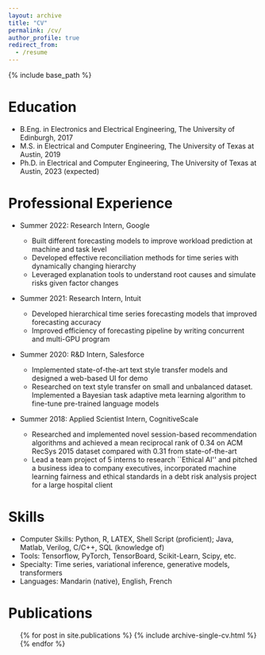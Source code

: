 ```yaml
---
layout: archive
title: "CV"
permalink: /cv/
author_profile: true
redirect_from:
  - /resume
---
```


{% include base_path %}

Education
======
* B.Eng. in Electronics and Electrical Engineering, The University of Edinburgh, 2017
* M.S. in Electrical and Computer Engineering, The University of Texas at Austin, 2019
* Ph.D. in Electrical and Computer Engineering, The University of Texas at Austin, 2023 (expected)

Professional Experience
======
* Summer 2022: Research Intern, Google
  * Built different forecasting models to improve workload prediction at machine and task level
  * Developed effective reconciliation methods for time series with dynamically changing hierarchy
  * Leveraged explanation tools to understand root causes and simulate risks given factor changes

* Summer 2021: Research Intern, Intuit
  * Developed hierarchical time series forecasting models that improved forecasting accuracy
  * Improved efficiency of forecasting pipeline by writing concurrent and multi-GPU program

* Summer 2020: R&D Intern, Salesforce
  * Implemented state-of-the-art text style transfer models and designed a web-based UI for demo
  * Researched on text style transfer on small and unbalanced dataset. Implemented a Bayesian task adaptive meta learning algorithm to fine-tune pre-trained language models

* Summer 2018: Applied Scientist Intern, CognitiveScale
  * Researched and implemented novel session-based recommendation algorithms and achieved a mean reciprocal rank of 0.34 on ACM RecSys 2015 dataset compared with 0.31 from state-of-the-art
  * Lead a team project of 5 interns to research ``Ethical AI'' and pitched a business idea to company executives, incorporated machine learning fairness and ethical standards in a debt risk analysis project for a large hospital client

Skills
======
* Computer Skills: Python, R, LATEX, Shell Script (proficient); Java, Matlab, Verilog, C/C++, SQL (knowledge of)
* Tools: Tensorflow, PyTorch, TensorBoard, Scikit-Learn, Scipy, etc.
* Specialty: Time series, variational inference, generative models, transformers
* Languages: Mandarin (native), English, French

Publications
======
  <ul>{% for post in site.publications %}
    {% include archive-single-cv.html %}
  {% endfor %}</ul>
  
<!-- Talks
======
  <ul>{% for post in site.talks %}
    {% include archive-single-talk-cv.html %}
  {% endfor %}</ul> -->
